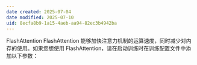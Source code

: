 ```yaml
---
date created: 2025-07-04
date modified: 2025-07-10
uid: 8ecfa8b9-1a15-4aeb-aa94-82ec3b4942ba
---
```


FlashAttention FlashAttention 能够加快注意力机制的运算速度，同时减少对内存的使用。如果您想使用 FlashAttention，请在启动训练时在训练配置文件中添加以下参数：
